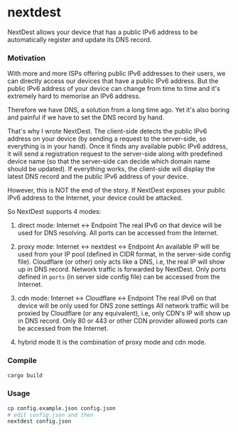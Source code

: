 # nextdest

NextDest allows your device that has a public IPv6 address to be automatically register and update its DNS record.

### Motivation
With more and more ISPs offering public IPv6 addresses to their users, we can directly access our devices that have a public IPv6 address. But the public IPv6 address of your device can change from time to time and it's extremely hard to memorise an IPv6 address. 

Therefore we have DNS, a solution from a long time ago. Yet it's also boring and painful if we have to set the DNS record by hand.

That's why I wrote NextDest. The client-side detects the public IPv6 address on your device (by sending a request to the server-side, so everything is in your hand). Once it finds any available public IPv6 address, it will send a registration request to the server-side along with predefined device name (so that the server-side can decide which domain name should be updated). If everything works, the client-side will display the latest DNS record and the public IPv6 address of your device.

However, this is NOT the end of the story. If NextDest exposes your public IPv6 address to the Internet, your device could be attacked. 

So NextDest supports 4 modes:

1. direct mode: Internet <-> Endpoint
The real IPv6 on that device will be used for DNS resolving. 
All ports can be accessed from the Internet.

2. proxy mode: Internet <-> nextdest <-> Endpoint
An available IP will be used from your IP pool (defined in CIDR format, in the server-side config file).
Cloudflare (or other) only acts like a DNS, i.e, the real IP will show up in DNS record.
Network traffic is forwarded by NextDest.
Only ports defined in `ports` (in server side config file) can be accessed from the Internet.

3. cdn mode: Internet <-> Cloudflare <-> Endpoint
The real IPv6 on that device will be only used for DNS zone settings
All network traffic will be proxied by Cloudflare (or any equivalent), i.e, only CDN's IP will show up in DNS record.
Only 80 or 443 or other CDN provider allowed ports can be accessed from the Internet.

4. hybrid mode
It is the combination of proxy mode and cdn mode.

### Compile
```bash
cargo build
```

### Usage
```bash
cp config.example.json config.json
# edit config.json and then
nextdest config.json
```

